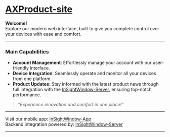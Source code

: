 # [AXProduct-site][site-url]

**Welcome!**  
Explore our modern web interface, built to give you complete control over your devices with ease and comfort.

---

### Main Capabilities
- **Account Management**: Effortlessly manage your account with our user-friendly interface.
- **Device Integration**: Seamlessly operate and monitor all your devices from one platform.
- **Product Updates**: Stay informed with the latest product news through full integration with the [InSightWindow-Server][api], ensuring top-notch performance.

> *"Experience innovation and comfort in one place!"*

---

Visit our mobile app: [InSightWindow-App][app-url]  
Backend integration powered by: [InSightWindow-Server][api]

---

[site-url]: https://calm-meadow-0268f9203.5.azurestaticapps.net/
[app-url]: https://github.com/arsenpaw/InSightWindow-App
[api]: https://github.com/arsenpaw/InSightWindow-Service

